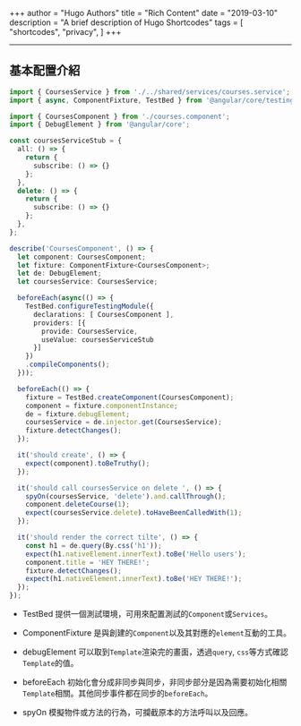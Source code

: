 +++
author = "Hugo Authors"
title = "Rich Content"
date = "2019-03-10"
description = "A brief description of Hugo Shortcodes"
tags = [
    "shortcodes",
    "privacy",
]
+++

<!--more-->
---

## 基本配置介紹

```typescript
import { CoursesService } from './../shared/services/courses.service';
import { async, ComponentFixture, TestBed } from '@angular/core/testing';

import { CoursesComponent } from './courses.component';
import { DebugElement } from '@angular/core';

const coursesServiceStub = {
  all: () => {
    return {
      subscribe: () => {}
    };
  },
  delete: () => {
    return {
      subscribe: () => {}
    };
  },
};

describe('CoursesComponent', () => {
  let component: CoursesComponent;
  let fixture: ComponentFixture<CoursesComponent>;
  let de: DebugElement;
  let coursesService: CoursesService;

  beforeEach(async(() => {
    TestBed.configureTestingModule({
      declarations: [ CoursesComponent ],
      providers: [{
        provide: CoursesService,
        useValue: coursesServiceStub
      }]
    })
    .compileComponents();
  }));

  beforeEach(() => {
    fixture = TestBed.createComponent(CoursesComponent);
    component = fixture.componentInstance;
    de = fixture.debugElement;
    coursesService = de.injector.get(CoursesService);
    fixture.detectChanges();
  });

  it('should create', () => {
    expect(component).toBeTruthy();
  });

  it('should call coursesService on delete ', () => {
    spyOn(coursesService, 'delete').and.callThrough();
    component.deleteCourse(1);
    expect(coursesService.delete).toHaveBeenCalledWith(1);
  });

  it('should render the correct tilte', () => {
    const h1 = de.query(By.css('h1'));
    expect(h1.nativeElement.innerText).toBe('Hello users');
    component.title = 'HEY THERE!';
    fixture.detectChanges();
    expect(h1.nativeElement.innerText).toBe('HEY THERE!');
  });
});

```

* TestBed
  提供一個測試環境，可用來配置測試的`Component`或`Services`。

* ComponentFixture
  是與創建的`Component`以及其對應的`element`互動的工具。

* debugElement
  可以取到`Template`渲染完的畫面，透過`query`, `css`等方式確認`Template`的值。

* beforeEach
  初始化會分成非同步與同步，非同步部分是因為需要初始化相關`Template`相關。其他同步事件都在同步的`beforeEach`。

* spyOn
  模擬物件或方法的行為，可攔截原本的方法呼叫以及回應。